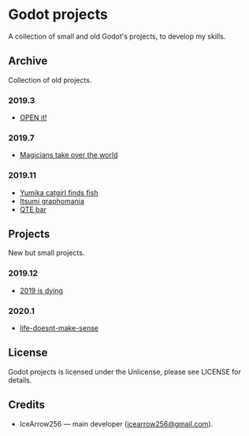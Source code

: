 # Godot projects

A collection of small and old Godot's projects, to develop my skills.

## Archive

Collection of old projects.

### 2019.3

* [OPEN it!](https://github.com/IceArrow256/godot-projects/tree/master/archive/open-it)

### 2019.7

* [Magicians take over the world](https://github.com/IceArrow256/godot-projects/tree/master/archive/magicians-take-over-the-world)

### 2019.11

* [Yumika catgirl finds fish](https://github.com/IceArrow256/godot-projects/tree/master/archive/yumika-catgirl-finds-fish)
* [Itsumi graphomania](https://github.com/IceArrow256/godot-projects/tree/master/archive/itsumi-graphomania)
* [QTE bar](https://github.com/IceArrow256/godot-projects/tree/master/archive/qte-bar)

## Projects

New but small projects.

### 2019.12

* [2019 is dying](https://github.com/IceArrow256/godot-projects/tree/master/projects/2019-is-dying)

### 2020.1

* [life-doesnt-make-sense](https://github.com/IceArrow256/godot-projects/tree/master/projects/life-doesnt-make-sense)

## License

Godot projects is licensed under the Unlicense, please see LICENSE for details.

## Credits

* IceArrow256 — main developer (icearrow256@gmail.com).


